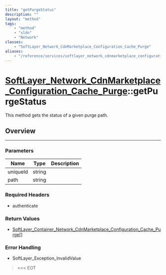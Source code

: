 ```yaml
---
title: "getPurgeStatus"
description: ""
layout: "method"
tags:
    - "method"
    - "sldn"
    - "Network"
classes:
    - "SoftLayer_Network_CdnMarketplace_Configuration_Cache_Purge"
aliases:
    - "/reference/services/softlayer_network_cdnmarketplace_configuration_cache_purge/getPurgeStatus"
---
```

# [SoftLayer_Network_CdnMarketplace_Configuration_Cache_Purge](/reference/services/SoftLayer_Network_CdnMarketplace_Configuration_Cache_Purge)::getPurgeStatus

This method gets the status of a given purge path. 


## Overview 


-----

### Parameters 
|Name | Type | Description |
| --- | --- | --- |
|uniqueId| string| |
|path| string| |


### Required Headers
* authenticate


### Return Values
* <a href='/reference/datatypes/SoftLayer_Container_Network_CdnMarketplace_Configuration_Cache_Purge'>SoftLayer_Container_Network_CdnMarketplace_Configuration_Cache_Purge[] </a>



### Error Handling

* SoftLayer_Exception_InvalidValue 

> <<< EOT 



